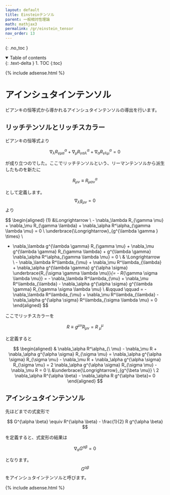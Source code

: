 ```yaml
---
layout: default
title: Einsteinテンソル
parent: 一般相対性理論
math: mathjax3
permalink: /gr/einstein_tensor
nav_order: 13
---
```


{: .no_toc }

<details open markdown="block">
  <summary>
    Table of contents
  </summary>
  {: .text-delta }
1. TOC
{:toc}
</details>

{% include adsense.html %}

# アインシュタインテンソル

ビアンキの恒等式から導かれるアインシュタインテンソルの導出を行います。

## リッチテンソルとリッチスカラー

ビアンキの恒等式より

$$
\nabla_\lambda R^\alpha_{\gamma \mu \alpha} + \nabla_\mu R^\alpha_{\gamma \alpha \lambda} + \nabla_\alpha R^\alpha_{\gamma \lambda \mu}
= 0 \tag{1}
$$

が成り立つのでした。ここでリッチテンソルという、リーマンテンソルから派生したものを新たに

$$
R_{\mu \nu} \equiv R^\alpha_{\mu \alpha \nu}
$$

として定義します。$$\nabla_\lambda g_{\mu \nu} = 0$$より

$$
\begin{aligned}
(1) &\Longrightarrow \ - \nabla_\lambda R_{\gamma \mu} + \nabla_\mu R_{\gamma \lambda} + \nabla_\alpha R^\alpha_{\gamma \lambda \mu} = 0 
\ \underbrace{\Longrightarrow}_{g^{\lambda \gamma } \times} \ 
- \nabla_\lambda g^{\lambda \gamma} R_{\gamma \mu} + \nabla_\mu  g^{\lambda \gamma} R_{\gamma \lambda} +  g^{\lambda \gamma} \nabla_\alpha R^\alpha_{\gamma \lambda \mu} = 0 \\
& \Longrightarrow \ - \nabla_\lambda R^\lambda_{\mu} + \nabla_\mu  R^\lambda_{\lambda} + \nabla_\alpha g^{\lambda \gamma} g^{\alpha \sigma} \underbrace{R_{\sigma \gamma \lambda \mu}}_{= - R_{\gamma \sigma \lambda \mu}} 
= - \nabla_\lambda R^\lambda_{\mu} + \nabla_\mu R^\lambda_{\lambda} - \nabla_\alpha g^{\alpha \sigma} g^{\lambda \gamma} R_{\gamma \sigma \lambda \mu} \\
&\qquad \qquad = - \nabla_\lambda R^\lambda_{\mu} + \nabla_\mu R^\lambda_{\lambda} - \nabla_\alpha g^{\alpha \sigma} R^\lambda_{\sigma \lambda \mu} 
= 0
\end{aligned}
$$

ここでリッチスカラーを

$$
R \equiv g^{\mu \nu} R_{\mu \nu} = R^\mu_{\ \mu}
$$

と定義すると

$$
\begin{aligned}
& \nabla_\alpha R^\alpha_{\ \mu} - \nabla_\mu R + \nabla_\alpha g^{\alpha \sigma} R_{\sigma \mu} 
= \nabla_\alpha g^{\alpha \sigma} R_{\sigma \mu} - \nabla_\mu R + \nabla_\alpha g^{\alpha \sigma} R_{\sigma \mu} 
= 2 \nabla_\alpha g^{\alpha \sigma} R_{\sigma \mu} - \nabla_\mu R = 0 \\
&\underbrace{\Longrightarrow}_{g^{\beta \mu}} \ 2 \nabla_\alpha R^{\alpha \beta} - \nabla_\alpha R g^{\alpha \beta}= 0
\end{aligned}
$$

## アインシュタインテンソル

先ほどまでの式変形で

$$
G^{\alpha \beta} \equiv R^{\alpha \beta} - \frac{1}{2} R g^{\alpha \beta}
$$

を定義すると、式変形の結果は

$$
\nabla_\alpha G^{\alpha \beta} = 0
$$

となります。$$G^{\alpha \beta}$$をアインシュタインテンソルと呼びます。

{% include adsense.html %}
